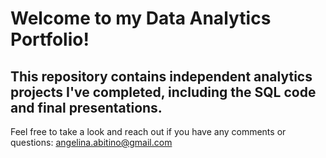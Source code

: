 # Welcome to my Data Analytics Portfolio!

## This repository contains independent analytics projects I've completed, including the SQL code and final presentations.

Feel free to take a look and reach out if you have any comments or questions: angelina.abitino@gmail.com
